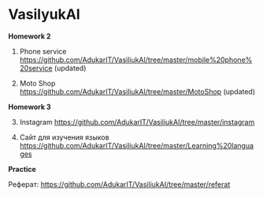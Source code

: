 # VasilyukAI

**Homework 2**

1. Phone service <https://github.com/AdukarIT/VasiliukAI/tree/master/mobile%20phone%20service> (updated)

2. Moto Shop <https://github.com/AdukarIT/VasiliukAI/tree/master/MotoShop> (updated)

**Homework 3**

3. Instagram <https://github.com/AdukarIT/VasiliukAI/tree/master/instagram>

4. Сайт для изучения языков <https://github.com/AdukarIT/VasiliukAI/tree/master/Learning%20languages>

**Practice**

Реферат: <https://github.com/AdukarIT/VasiliukAI/tree/master/referat>
